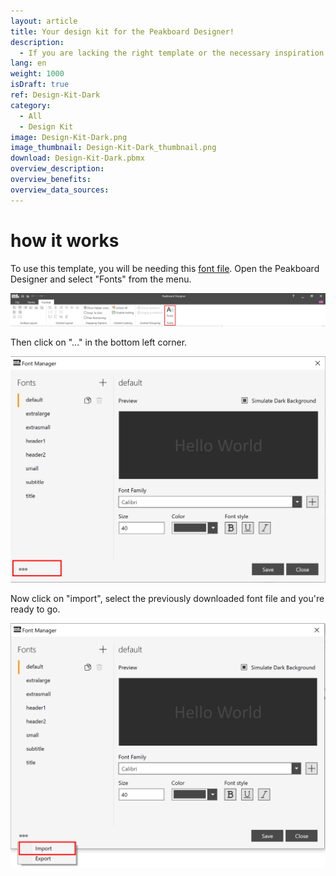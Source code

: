 ```yaml
---
layout: article
title: Your design kit for the Peakboard Designer!
description: 
  - If you are lacking the right template or the necessary inspiration for your Peakboard Dashboard, our design kit will help you. For your dashboard project with the Peakboard Designer, you’ll find a selection of predefined elements and colors, different design grids, as well as color schemes including matching signal colors, font formats and diagrams. Download the design kit in a dark theme and build your individual dashboard – just the way you need it.
lang: en
weight: 1000
isDraft: true
ref: Design-Kit-Dark
category:
  - All
  - Design Kit
image: Design-Kit-Dark.png
image_thumbnail: Design-Kit-Dark_thumbnail.png
download: Design-Kit-Dark.pbmx
overview_description:
overview_benefits:
overview_data_sources:
---
```


# how it works

To use this template, you will be needing this [font file](Fonts.pbsx). Open the Peakboard Designer and select "Fonts" from the menu.

![](img/Ribbon_Bar_Fonts.png)

Then click on "..." in the bottom left corner.

![](img/Fontmanager.png)

Now click on "import", select the previously downloaded font file and you're ready to go.

![](img/Fontmanager_Import.png)
